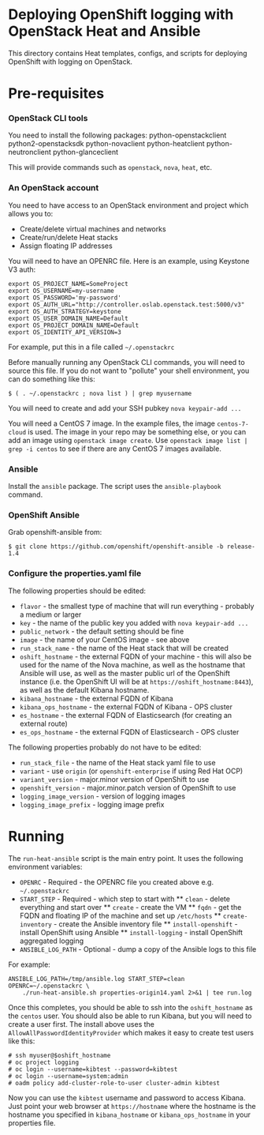 # Deploying OpenShift logging with OpenStack Heat and Ansible

This directory contains Heat templates, configs, and scripts for deploying
OpenShift with logging on OpenStack.

# Pre-requisites

### OpenStack CLI tools

You need to install the following packages: python-openstackclient
python2-openstacksdk python-novaclient python-heatclient python-neutronclient
python-glanceclient

This will provide commands such as `openstack`, `nova`, `heat`, etc.

### An OpenStack account

You need to have access to an OpenStack environment and project which allows
you to:

* Create/delete virtual machines and networks
* Create/run/delete Heat stacks
* Assign floating IP addresses

You will need to have an OPENRC file.  Here is an example, using Keystone V3
auth:
```
export OS_PROJECT_NAME=SomeProject
export OS_USERNAME=my-username
export OS_PASSWORD='my-password'
export OS_AUTH_URL="http://controller.oslab.openstack.test:5000/v3"
export OS_AUTH_STRATEGY=keystone
export OS_USER_DOMAIN_NAME=Default
export OS_PROJECT_DOMAIN_NAME=Default
export OS_IDENTITY_API_VERSION=3
```

For example, put this in a file called `~/.openstackrc`

Before manually running any OpenStack CLI commands, you will need to source
this file.  If you do not want to "pollute" your shell environment, you can do
something like this:

`$ ( . ~/.openstackrc ; nova list ) | grep myusername`

You will need to create and add your SSH pubkey `nova keypair-add ...`

You will need a CentOS 7 image.  In the example files, the image
`centos-7-cloud` is used.  The image in your repo may be something else, or you
can add an image using `openstack image create`.  Use `openstack image list |
grep -i centos` to see if there are any CentOS 7 images available.

### Ansible

Install the `ansible` package.  The script uses the `ansible-playbook` command.

### OpenShift Ansible

Grab openshift-ansible from:
```
$ git clone https://github.com/openshift/openshift-ansible -b release-1.4
```

### Configure the properties.yaml file

The following properties should be edited:
* `flavor` - the smallest type of machine that will run everything - probably a
  medium or larger
* `key` - the name of the public key you added with `nova keypair-add ...`
* `public_network` - the default setting should be fine
* `image` - the name of your CentOS image - see above
* `run_stack_name` - the name of the Heat stack that will be created
* `oshift_hostname` - the external FQDN of your machine - this will also be
  used for the name of the Nova machine, as well as the hostname that Ansible
  will use, as well as the master public url of the OpenShift instance
  (i.e. the OpenShift UI will be at `https://oshift_hostname:8443`), as well as
  the default Kibana hostname.
* `kibana_hostname` - the external FQDN of Kibana
* `kibana_ops_hostname` - the external FQDN of Kibana - OPS cluster
* `es_hostname` - the external FQDN of Elasticsearch (for creating an external route)
* `es_ops_hostname` - the external FQDN of Elasticsearch - OPS cluster

The following properties probably do not have to be edited:
* `run_stack_file` - the name of the Heat stack yaml file to use
* `variant` - use `origin` (or `openshift-enterprise` if using Red Hat OCP)
* `variant_version` - major.minor version of OpenShift to use
* `openshift_version` - major.minor.patch version of OpenShift to use
* `logging_image_version` - version of logging images
* `logging_image_prefix` - logging image prefix

# Running

The `run-heat-ansible` script is the main entry point.  It uses the following
environment variables:
* `OPENRC` - Required - the OPENRC file you created above e.g. `~/.openstackrc`
* `START_STEP` - Required - which step to start with
** `clean` - delete everything and start over
** `create` - create the VM
** `fqdn` - get the FQDN and floating IP of the machine and set up `/etc/hosts`
** `create-inventory` - create the Ansible inventory file
** `install-openshift` - install OpenShift using Ansible
** `install-logging` - install OpenShift aggregated logging
* `ANSIBLE_LOG_PATH` - Optional - dump a copy of the Ansible logs to this file

For example:
```
ANSIBLE_LOG_PATH=/tmp/ansible.log START_STEP=clean OPENRC=~/.openstackrc \
    ./run-heat-ansible.sh properties-origin14.yaml 2>&1 | tee run.log
```

Once this completes, you should be able to ssh into the `oshift_hostname` as
the `centos` user.  You should also be able to run Kibana, but you will need to
create a user first.  The install above uses the
`AllowAllPasswordIdentityProvider` which makes it easy to create test users like
this:

    # ssh myuser@$oshift_hostname
    # oc project logging
    # oc login --username=kibtest --password=kibtest
    # oc login --username=system:admin
    # oadm policy add-cluster-role-to-user cluster-admin kibtest

Now you can use the `kibtest` username and password to access Kibana.  Just
point your web browser at `https://hostname` where the hostname is the hostname
you specified in `kibana_hostname` or `kibana_ops_hostname` in your properties
file.
